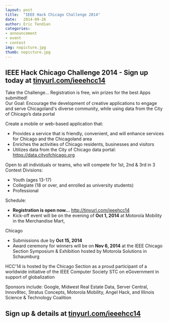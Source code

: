 ```yaml
---
layout: post
title:  "IEEE Hack Chicago Challenge 2014"
date:   2014-09-26
author: Eric Tendian
categories: 
- announcement
- event
- contest
img: nopicture.jpg
thumb: nopicture.jpg
---
```


## IEEE Hack Chicago Challenge 2014 ­- Sign up today at [tinyurl.com/ieeehcc14](http://tinyurl.com/ieeehcc14)

Take the Challenge... Registration is free, win prizes for the best Apps submitted!<br>
Our Goal: Encourage the development of creative applications to engage and serve Chicagoland's diverse community, while using data from the City of Chicago’s data portal

Create a mobile or web-based application that:

* Provides a service that is friendly, convenient, and will enhance services for Chicago and the Chicagoland area
* Enriches the activities of Chicago residents, businesses and visitors
* Utilizes data from the City of Chicago data portal: https://data.cityofchicago.org

Open to all individuals or teams, who will compete for 1st, 2nd & 3rd in 3 Contest Divisions:

* Youth (ages 13­-17)
* Collegiate (18 or over, and enrolled as university students)
* Professional

Schedule:

* **Registration is open now...** http://tinyurl.com/ieeehcc14
* Kick-off event will be on the evening of **Oct 1, 2014** at Motorola Mobility in the Merchandise Mart,

Chicago

* Submissions due by **Oct 15, 2014**
* Award ceremony for winners will be on **Nov 6, 2014** at the IEEE Chicago Section Symposium & Exhibition hosted by Motorola Solutions in Schaumburg

HCC'14 is hosted by the Chicago Section as a proud participant of a worldwide initiative of the IEEE Computer Society STC on eGovernment in support of globalization

Sponsors include: Google, Midwest Real Estate Data, Server Central, Innov8tec, Stratus Concepts, Motorola Mobility, Angel Hack, and Illinois Science & Technology Coalition

## Sign up & details at­ [tinyurl.com/ieeehcc14](http://tinyurl.com/ieeehcc14)
